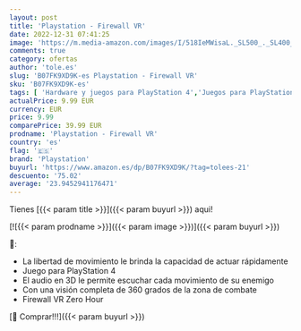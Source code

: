 ```yaml
---
layout: post
title: 'Playstation - Firewall VR'
date: 2022-12-31 07:41:25
image: 'https://m.media-amazon.com/images/I/518IeMWisaL._SL500_._SL400_.jpg'
comments: true
category: ofertas
author: 'tole.es'
slug: 'B07FK9XD9K-es Playstation - Firewall VR'
sku: 'B07FK9XD9K-es'
tags: [ 'Hardware y juegos para PlayStation 4','Juegos para PlayStation 4','Videojuegos','playstation','🇪🇸', ]
actualPrice: 9.99 EUR
currency: EUR
price: 9.99
comparePrice: 39.99 EUR
prodname: 'Playstation - Firewall VR'
country: 'es'
flag: '🇪🇸'
brand: 'Playstation'
buyurl: 'https://www.amazon.es/dp/B07FK9XD9K/?tag=tolees-21'
descuento: '75.02'
average: '23.9452941176471'
---
```


Tienes [{{< param title >}}]({{< param buyurl >}}) aqui!

[![{{< param prodname >}}]({{< param image >}})]({{< param buyurl >}})

🔎:

- La libertad de movimiento le brinda la capacidad de actuar rápidamente
- Juego para PlayStation 4
- El audio en 3D le permite escuchar cada movimiento de su enemigo
- Con una visión completa de 360 grados de la zona de combate
- Firewall VR Zero Hour

[🛒 Comprar!!!]({{< param buyurl >}})
